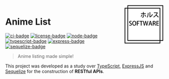 <!-- Anime List -->

<!-- Logo -->
<img src=".github/logo.png" align="right" width="129"/>

<!-- Title -->
# Anime List
[![ci-badge]][ci-url] [![license-badge]][license-url] [![node-badge]][node-url] [![typescript-badge]][typescript-url] [![express-badge]][express-url] [![sequelize-badge]][sequelize-url]
<!-- Short Description -->
> Anime listing made simple!

<!-- Description -->
This project was developed as a study over [TypeScript][typescript-url], [ExpressJS][express-url] and [Sequelize][sequelize-url] for the construction of **RESTful APIs**.


<!-- Links -->
[ci-url]: https://github.com/thiago-rezende/anime-list/actions
[license-url]: https://opensource.org/licenses/BSD-3-Clause
[node-url]: https://nodejs.org/
[typescript-url]: https://www.typescriptlang.org/
[express-url]: https://expressjs.com/
[sequelize-url]: https://sequelize.org/

<!-- Badges -->
[license-badge]: https://img.shields.io/badge/License-BSD_3_Clause-green.svg?style=flat-square
[ci-badge]: https://img.shields.io/github/workflow/status/thiago-rezende/anime-list/CI?label=CI&style=flat-square
[node-badge]: https://img.shields.io/badge/Node-18-darkgreen.svg?style=flat-square
[typescript-badge]: https://img.shields.io/badge/TypeScript-4.7-lightblue.svg?style=flat-square
[express-badge]: https://img.shields.io/badge/Express-5-blueviolet.svg?style=flat-square
[sequelize-badge]: https://img.shields.io/badge/Sequelize-6-blue.svg?style=flat-square

